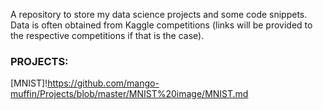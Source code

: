 A repository to store my data science projects and some code snippets. 
Data is often obtained from Kaggle competitions 
(links will be provided to the respective competitions if that is the case).



### PROJECTS:

[MNIST]!https://github.com/mango-muffin/Projects/blob/master/MNIST%20image/MNIST.md
